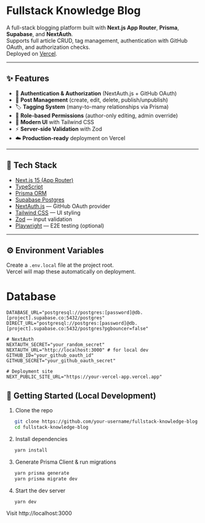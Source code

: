 # Fullstack Knowledge Blog

A full-stack blogging platform built with **Next.js App Router**, **Prisma**, **Supabase**, and **NextAuth**.  
Supports full article CRUD, tag management, authentication with GitHub OAuth, and authorization checks.  
Deployed on [Vercel](https://vercel.com/).

---

## ✨ Features

- 🔐 **Authentication & Authorization** (NextAuth.js + GitHub OAuth)
- 📝 **Post Management** (create, edit, delete, publish/unpublish)
- 🏷️ **Tagging System** (many-to-many relationships via Prisma)
- 👥 **Role-based Permissions** (author-only editing, admin override)
- 🎨 **Modern UI** with Tailwind CSS
- ⚡ **Server-side Validation** with Zod
- ☁️ **Production-ready** deployment on Vercel

---

## 🔧 Tech Stack

- [Next.js 15 (App Router)](https://nextjs.org/)
- [TypeScript](https://www.typescriptlang.org/)
- [Prisma ORM](https://www.prisma.io/)
- [Supabase Postgres](https://supabase.com/)
- [NextAuth.js](https://next-auth.js.org/) — GitHub OAuth provider
- [Tailwind CSS](https://tailwindcss.com/) — UI styling
- [Zod](https://zod.dev/) — input validation
- [Playwright](https://playwright.dev/) — E2E testing (optional)

---

## ⚙️ Environment Variables

Create a `.env.local` file at the project root.  
Vercel will map these automatically on deployment.

# Database

```env
DATABASE_URL="postgresql://postgres:[password]@db.[project].supabase.co:5432/postgres"
DIRECT_URL="postgresql://postgres:[password]@db.[project].supabase.co:5432/postgres?pgbouncer=false"

# NextAuth
NEXTAUTH_SECRET="your_random_secret"
NEXTAUTH_URL="http://localhost:3000" # for local dev
GITHUB_ID="your_github_oauth_id"
GITHUB_SECRET="your_github_oauth_secret"

# Deployment site
NEXT_PUBLIC_SITE_URL="https://your-vercel-app.vercel.app"
```

## 🚀 Getting Started (Local Development)

1. Clone the repo

```bash
   git clone https://github.com/your-username/fullstack-knowledge-blog.git
   cd fullstack-knowledge-blog
```

2. Install dependencies

```bash
   yarn install
```

3. Generate Prisma Client & run migrations

```bash
   yarn prisma generate
   yarn prisma migrate dev
```

4. Start the dev server

```bash
   yarn dev
```

Visit http://localhost:3000
